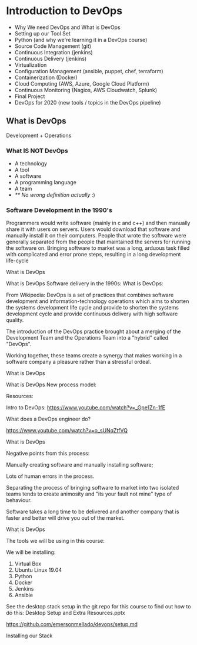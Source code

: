 # Introduction to DevOps

* Why We need DevOps and What is DevOps
* Setting up our Tool Set
* Python (and why we're learning it in a DevOps course)
* Source Code Management (git)
* Continuous Integration (jenkins)
* Continuous Delivery (jenkins)
* Virtualization
* Configuration Management (ansible, puppet, chef, terraform)
* Containerization (Docker)
* Cloud Computing (AWS, Azure, Google Cloud Platform)
* Continuous Monitoring (Nagios, AWS Cloudwatch, Splunk)
* Final Project
* DevOps for 2020 (new tools / topics in the DevOps pipeline)
 

## What is DevOps

Development + Operations

### What **IS NOT** DevOps

- A technology
- A tool
- A software
- A programming language
- A team 
- _** No wrong definition actually_ :)
 

### Software Development in the 1990's

Programmers would write software (mainly in c and c++) and then manually share it with users on servers.
Users would download that software and manually install it on their computers.
People that wrote the software were generally separated from the people that maintained the servers for running the software on.
Bringing software to market was a long, arduous task filled with complicated and error prone steps, resulting in a long development life-cycle

What is DevOps


What is DevOps
Software delivery in the 1990s:
What is DevOps:

From Wikipedia:
DevOps is a set of practices that combines software development and information-technology operations which aims to shorten the systems development life cycle and provide to shorten the systems development cycle and provide continuous delivery with high software quality.

The introduction of the DevOps practice brought about a merging of the Development Team and the Operations Team into a "hybrid" called "DevOps".

Working together, these teams create a synergy that makes working in a software company a pleasure rather than a stressful ordeal.

What is DevOps


What is DevOps
New process 
model:


Resources:

Intro to DevOps: 
https://www.youtube.com/watch?v=_Gpe1Zn-1fE


What does a DevOps engineer do?

https://www.youtube.com/watch?v=o_sUNqZtfVQ






What is DevOps


Negative points from this process:

Manually creating software and manually installing software;

Lots of human errors in the process.

Separating the process of bringing software to market into two isolated teams tends to create animosity and "its your fault not mine" type of behaviour.

Software takes a long time to be delivered and another company that is faster and better will drive you out of the market.


What is DevOps


The tools we will be using in this course:


We will be installing:
1) Virtual Box
2) Ubuntu Linux 19.04
3) Python
4) Docker
5) Jenkins 
6) Ansible

See the desktop stack setup in the git repo for this course to find out how to do this: Desktop Setup and Extra Resources.pptx
 
https://github.com/emersonmellado/devops/setup.md

Installing our Stack

